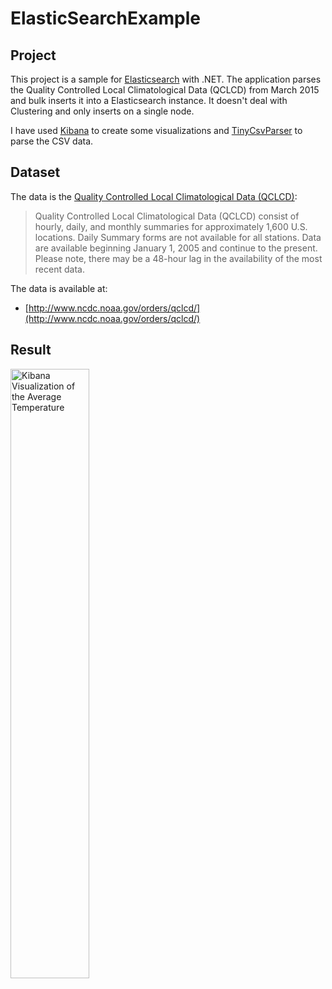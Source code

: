 # ElasticSearchExample #

## Project ##

This project is a sample for [Elasticsearch] with .NET. The application parses the Quality Controlled Local Climatological Data (QCLCD) 
from March 2015 and bulk inserts it into a Elasticsearch instance. It doesn't deal with Clustering and only inserts on a single node.

I have used [Kibana] to create some visualizations and [TinyCsvParser] to parse the CSV data.

## Dataset ##

The data is the [Quality Controlled Local Climatological Data (QCLCD)]: 

> Quality Controlled Local Climatological Data (QCLCD) consist of hourly, daily, and monthly summaries for approximately 
> 1,600 U.S. locations. Daily Summary forms are not available for all stations. Data are available beginning January 1, 2005 
> and continue to the present. Please note, there may be a 48-hour lag in the availability of the most recent data.

The data is available at:

* [http://www.ncdc.noaa.gov/orders/qclcd/](http://www.ncdc.noaa.gov/orders/qclcd/)

## Result ##

<a href="https://raw.githubusercontent.com/bytefish/ElasticSearchExperiment/master/ElasticSearchExample/img/kibana.png">
	<img src="https://raw.githubusercontent.com/bytefish/ElasticSearchExperiment/master/ElasticSearchExample/img/kibana.png" width="50%" height="50%" alt="Kibana Visualization of the Average Temperature" />
</a>

[TinyCsvParser]: https://github.com/bytefish/TinyCsvParser/
[Elasticsearch]: https://www.elastic.co/products/elasticsearch
[Kibana]: https://www.elastic.co/products/kibana
[Quality Controlled Local Climatological Data (QCLCD)]: https://www.ncdc.noaa.gov/data-access/land-based-station-data/land-based-datasets/quality-controlled-local-climatological-data-qclcd